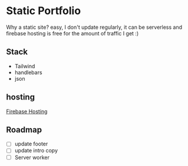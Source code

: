 # Static Portfolio

Why a static site? easy, I don't update regularly, it can be serverless and firebase hosting is free for the amount of traffic I get :)

## Stack
- Tailwind
- handlebars
- json

## hosting
[Firebase Hosting](https://firebase.google.com/docs/hosting?authuser=0)

## Roadmap
- [ ] update footer
- [ ] update intro copy
- [ ] Server worker
